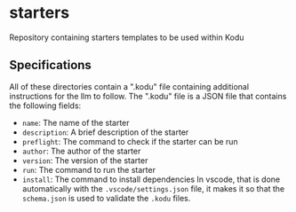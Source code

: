 # starters
Repository containing starters templates to be used within Kodu

## Specifications
All of these directories contain a ".kodu" file containing additional instructions for the llm to follow. The ".kodu" file is a JSON file that contains the following fields:
- `name`: The name of the starter
- `description`: A brief description of the starter
- `preflight`: The command to check if the starter can be run
- `author`: The author of the starter
- `version`: The version of the starter
- `run`: The command to run the starter
- `install`: The command to install dependencies
In vscode, that is done automatically with the `.vscode/settings.json` file, it makes it so that the `schema.json` is used to validate the `.kodu` files.
